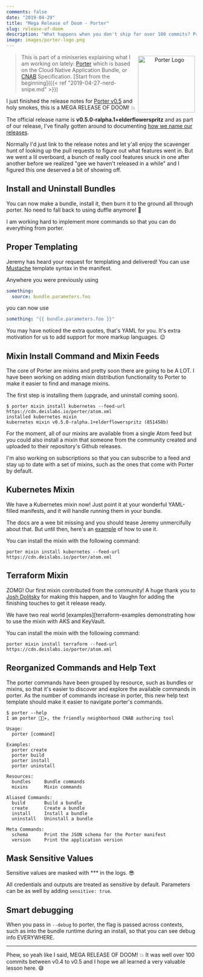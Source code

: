 ```yaml
---
comments: false
date: "2019-04-29"
title: "Mega Release of Doom - Porter"
slug: release-of-doom
description: "What happens when you don't ship for over 100 commits? Pretty awesome stuff actually."
image: images/porter-logo.png
---
```


<figure style="text-align: center; float: right; margin: 5px">
  <img src="/images/porter-logo.png" width="150" alt="Porter Logo" />
</figure>

> This is part of a miniseries explaining what I am working on lately:
> [Porter][porter] which is based on the Cloud Native Application Bundle, or 
> [CNAB][cnab] Specification.
> [Start from the beginning]({{< ref "2019-04-27-nerd-snipe.md" >}})

I just finished the release notes for [Porter v0.5][release] and holy smokes,
this is a MEGA RELEASE OF DOOM! 💥

The official release name is **v0.5.0-ralpha.1+elderflowerspritz** and as part
of our release, I've finally gotten around to documenting [how we name our
releases][releases].

Normally I'd just link to the release notes and let y'all enjoy the scavenger
hunt of looking up the pull requests to figure out what features went in. But we
went a lil overboard, a bunch of really cool features snuck in one after another
before we realized "gee we haven't released in a while" and I figured this one
deserved a bit of showing off.

## Install and Uninstall Bundles

You can now make a bundle, install it, then burn it to the ground all through
porter. No need to fall back to using duffle anymore! 🎉

I am working hard to implement more commands so that you can do everything from
porter.

## Proper Templating

Jeremy has heard your request for templating and delivered! You can use
[Mustache][mustache] template syntax in the manifest.

Anywhere you were previously using 

```yaml
something:
  source: bundle.parameters.foo
```

you can now use

```yaml
something: "{{ bundle.parameters.foo }}"
```

You may have noticed the extra quotes, that's YAML for you. It's extra
motivation for us to add support for more markup languages. 😉

## Mixin Install Command and Mixin Feeds

The core of Porter are mixins and pretty soon there are going to be A LOT. I
have been working on adding mixin distribution functionality to Porter to make
it easier to find and manage mixins.

The first step is installing them (upgrade, and uninstall coming soon).

```console
$ porter mixin install kubernetes --feed-url https://cdn.deislabs.io/porter/atom.xml
installed kubernetes mixin
kubernetes mixin v0.5.0-ralpha.1+elderflowerspritz (851458b)
```

For the moment, all of our mixins are available from a single Atom feed but you
could also install a mixin that someone from the community created
and uploaded to their repository's Github releases.

I'm also working on subscriptions so that you can subscribe to a feed and stay
up to date with a set of mixins, such as the ones that come with Porter by default.

## Kubernetes Mixin

We have a Kubernetes mixin now! Just point it at your wonderful YAML-filled
manifests, and it will handle running them in your bundle.

The docs are a wee bit missing and you should tease Jeremy unmercifully about
that. But until then, here's an [example][k8s-example] of how to use it.

You can install the mixin with the following command:

```
porter mixin install kubernetes --feed-url https://cdn.deislabs.io/porter/atom.xml
```

## Terraform Mixin

ZOMG! Our first mixin contributed from the community! A huge thank you to [Josh
Dolitsky](https://twitter.com/jdolitsky) for making this happen, and to Vaughn
for adding the finishing touches to get it release ready.

We have two real world [examples][terraform-examples demonstrating how to use
the mixin with AKS and KeyVault.

You can install the mixin with the following command:

```
porter mixin install terraform --feed-url https://cdn.deislabs.io/porter/atom.xml
```

## Reorganized Commands and Help Text

The porter commands have been grouped by resource, such as bundles or mixins,
so that it's easier to discover and explore the available commands in porter.
As the number of commands increase in porter, this new help text template should
make it easier to navigate porter's commands.

```
$ porter --help
I am porter 👩🏽‍✈️, the friendly neighborhood CNAB authoring tool

Usage:
  porter [command]

Examples:
  porter create
  porter build
  porter install
  porter uninstall

Resources:
  bundles     Bundle commands
  mixins      Mixin commands

Aliased Commands:
  build       Build a bundle
  create      Create a bundle
  install     Install a bundle
  uninstall   Uninstall a bundle

Meta Commands:
  schema      Print the JSON schema for the Porter manifest
  version     Print the application version
```

## Mask Sensitive Values

Sensitive values are masked with *** in the logs. 😎

All credentials and outputs are treated as sensitive by default. Parameters
can be as well by adding `sensitive: true`.

## Smart debugging

When you pass in `--debug` to porter, the flag is passed across contexts,
such as into the bundle runtime during an install, so that you can see debug
info EVERYWHERE.

---

Phew, so yeah like I said, MEGA RELEASE OF DOOM! 💥 It was well over 100 commits
between v0.4 to v0.5 and I hope we all learned a very valuable lesson here. 😅

[release]: https://github.com/deislabs/porter/releases/tag/v0.5.0-ralpha.1%2Belderflowerspritz
[porter]: https://porter.sh
[cnab]: https://cnab.io
[releases]: https://porter.sh/faq/#how-does-your-release-naming-scheme-work
[mustache]: https://mustache.github.io
[k8s-example]:
https://github.com/deislabs/porter/blob/master/pkg/kubernetes/testdata/install-input.yaml
[terraform-examples]: https://github.com/deislabs/porter-terraform/tree/master/examples